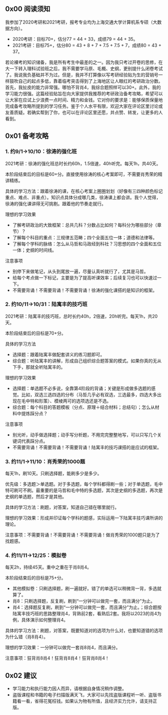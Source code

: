 ## 0x00 阅读须知

我参加了2020考研和2021考研，报考专业均为上海交通大学计算机系专硕（大数据方向）。
+ 2020考研：目标70+，估分77 = 44 + 33，成绩79 = 44 + 35。
+ 2021考研：目标75+，估分80 = 43 + 8 + 7 + 7.5 + 7.5 + 7，成绩80 = 43 + 37。

若论裸考的知识储备，我是所有考生中最差的之一。因为我只考过开卷的思修，在大一下转入理科试验班之后，我不需要学马原、毛概、史纲，更别提什么闭卷考试了。我说我负基础并不为过。但是，我并不打算像以写考研经验贴为生的营销号一样鼓吹自己的起点多低，靠着临考突击得到了上海地区让人眼红的考研政治分数。首先，我扯皮的能力非常强。哪怕不背肖4，我综合题照样可以30+。此外，我的学习能力很强。这篇经验贴旨在向大家提供我推荐的考研政治备考攻略，希望可以让大家在应试上少浪费一点时间、精力和金钱。它对你的要求是：能够保质保量地完成备考攻略所提到的学习任务。鉴于个人水平有限，欢迎大家在评论区里讨论或友善质疑。若确实帮到了你，也可以在评论区里还愿，并点赞、转发，让更多的人看到。

## 0x01 备考攻略

### 1. 约9/1→10/10：徐涛的强化班

2021考研：徐涛的强化班总时长约60h，1.5倍速，40h听完。每天1h，共40天。

本阶段结束后的目标是60+分。直接使用徐涛的核心考案即可，不需要肖秀荣的精讲精练。

具体的学习方法：跟着徐涛的课，在核心考案上圈圈划划（好像有三四种颜色标记重点、难点、非重点）。知识点具体分成哪几类，徐涛课上都会讲。我个人觉得，徐涛的强化课讲得无可挑剔。跟着他的节奏走就行。

理想的学习效果
+ 了解考研政治的大致框架：总共几科？分数占比如何？每科分为哪些部分（章节）？
+ 了解每个科目的重点：三规律五范畴；四个全面五位一体；道德和法律等。
+ 了解每个学科的脉络：怎么从马哲和马政经到科社？习思想的四个全面和五位一体；史纲的时间线。



注意事项
+ 别停下来做笔记，从头到尾放一遍，尽量认真听就行了，尤其是马哲。
+ 给每个考点做一下标记，主要是为了提高听课效率；后续复习也可以快速过一下。
+ 不需要背诵！不需要背诵！不需要背诵！徐涛的强化课搭的是知识的框架。

### 2. 约10/11→10/31：陆寓丰的技巧班

2021考研：陆寓丰的技巧班，总时长约40h，2倍速，20h听完。每天1h，共20天。

本阶段结束后的目标是70+分。

具体的学习方法
+ 选择题：跟着陆寓丰做配套讲义的练习题即可。
+ 综合题：听陆寓丰的讲解，形成自己组织综合题答案的模式。如果你真的无从下手，那就全听陆寓丰的。



理想的学习效果
+ 选择题：单选题不必多说，全靠第4阶段的背诵；关键是形成做多选题的感觉。比如，双选三选四选的分布（马哲几乎必有双选，三选最多，四选大多出现在毛中特和形策）、模棱两可的选项选还是不选。
+ 综合题：每个科目的答题模板（分点、原理＋结合材料；总结句）；怎么从材料中提炼踩分点？



注意事项
+ 别光听，动手做选择题；动手写分析题，不用完完整整地写，可以只写几个关键词代表踩分点。
+ 不需要背诵！不需要背诵！不需要背诵！陆寓丰的技巧课搭的是应试的框架。

### 3. 约11/1→11/10：肖秀荣的1000题

每天1h，刷10天。只刷选择题，能刷多少是多少。

优先级：多选题＞单选题。对于多选题，每个学科都得刷一些；对于单选题，毛中特可刷可不刷。最重要的是马哲和毛中特的多选题，其次是史纲的多选题，再次是史纲的单选题，然后才是其他。

具体的学习方法：刷题，对答案，知道自己错在哪里就行。

理想的学习效果：形成并印证每个学科的题感，实际运用一下陆寓丰技巧课所讲的理论。

注意事项：不需要背诵！不需要背诵！不需要背诵！做肖秀荣的1000题只是为了找题感。

### 4. 约11/11→12/25：模拟卷

每天2h，持续45天。重中之重在于肖8肖4。

本阶段结束后的目标是75+分。
+ 其他模拟卷：只刷选择题，刷一遍就好。错了的单选可以稍微背一背，多选就算了。
+ 肖8：只刷选择题，反复刷，刷到“一分钟可以做完一套，而且满分”为止。
+ 肖4：选择题反复刷，刷到“一分钟可以做完一套，而且满分”为止。；综合题按陆寓丰技巧班的思路整理肖4，背熟前2套，看熟后2套。我将以2023的肖4为例，具体演示如何整理肖4。

具体的学习方法：刷题，对答案，既要知道对的选项为什么对，也要知道错的选项为什么错（肖8肖4）。

理想的学习效果：一分钟可以做完一套肖8肖4，而且满分。

注意事项：狂背肖8肖4！狂背肖8肖4！狂背肖8肖4！

## 0x02 建议
+ 学习能力和执行能力因人而异，请根据自身情况稍作调整。
+ 盗版课程和书籍的电子扫描版满天飞，大家可以先找盗版课程听一听、盗版书籍看一看，省得花冤枉钱。如果认为物有所值，且经济实力允许，请支持正版。